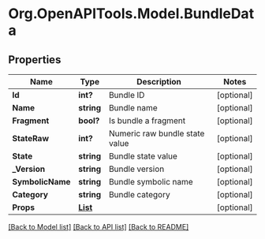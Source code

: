 # Org.OpenAPITools.Model.BundleData

## Properties

Name | Type | Description | Notes
------------ | ------------- | ------------- | -------------
**Id** | **int?** | Bundle ID | [optional] 
**Name** | **string** | Bundle name | [optional] 
**Fragment** | **bool?** | Is bundle a fragment | [optional] 
**StateRaw** | **int?** | Numeric raw bundle state value | [optional] 
**State** | **string** | Bundle state value | [optional] 
**_Version** | **string** | Bundle version | [optional] 
**SymbolicName** | **string** | Bundle symbolic name | [optional] 
**Category** | **string** | Bundle category | [optional] 
**Props** | [**List<BundleDataProp>**](BundleDataProp.md) |  | [optional] 

[[Back to Model list]](../README.md#documentation-for-models) [[Back to API list]](../README.md#documentation-for-api-endpoints) [[Back to README]](../README.md)


